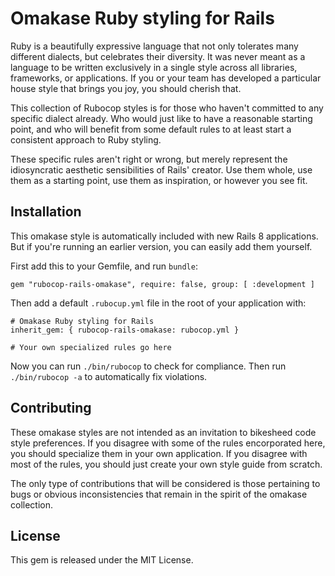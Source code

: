 # Omakase Ruby styling for Rails

Ruby is a beautifully expressive language that not only tolerates many different dialects, but celebrates their diversity. It was never meant as a language to be written exclusively in a single style across all libraries, frameworks, or applications. If you or your team has developed a particular house style that brings you joy, you should cherish that.

This collection of Rubocop styles is for those who haven't committed to any specific dialect already. Who would just like to have a reasonable starting point, and who will benefit from some default rules to at least start a consistent approach to Ruby styling.

These specific rules aren't right or wrong, but merely represent the idiosyncratic aesthetic sensibilities of Rails' creator. Use them whole, use them as a starting point, use them as inspiration, or however you see fit.

## Installation

This omakase style is automatically included with new Rails 8 applications. But if you're running an earlier version, you can easily add them yourself.

First add this to your Gemfile, and run `bundle`:

`gem "rubocop-rails-omakase", require: false, group: [ :development ]`

Then add a default `.rubocup.yml` file in the root of your application with:

```
# Omakase Ruby styling for Rails
inherit_gem: { rubocop-rails-omakase: rubocop.yml }

# Your own specialized rules go here
```

Now you can run `./bin/rubocop` to check for compliance. Then run `./bin/rubocop -a` to automatically fix violations.


## Contributing

These omakase styles are not intended as an invitation to bikesheed code style preferences. If you disagree with some of the rules encorporated here, you should specialize them in your own application. If you disagree with most of the rules, you should just create your own style guide from scratch.

The only type of contributions that will be considered is those pertaining to bugs or obvious inconsistencies that remain in the spirit of the omakase collection.


## License

This gem is released under the MIT License.